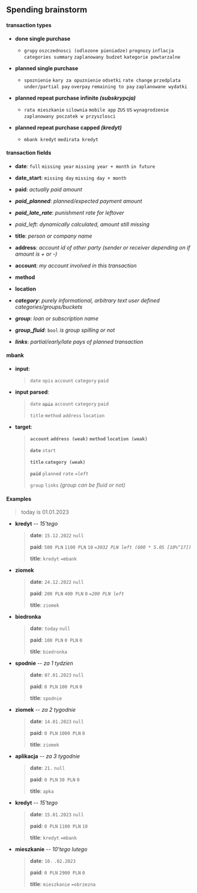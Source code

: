 ## Spending brainstorm

#### transaction types

- **done single purchase**   
  
  - `grupy` `oszczednosci (odlozone pieniadze)` `prognozy` `inflacja` `categories summary` `zaplanowany budzet` `kategorie powtarzalne`

- **planned single purchase**
  
  - `spoznienie` `kary za opuznienie` `odsetki` `rate change` `przedplata` `under/partial pay` `overpay` `remaining to pay` `zaplanowane wydatki`

- **planned repeat purchase infinite *(subskrypcja)***
  
  - `rata mieszkanie` `silownia` `mobile app` `ZUS` `US` `wynagrodzenie` `zaplanowany poczatek w przyszlosci`

- **planned repeat purchase capped *(kredyt)***
  
  - `mbank kredyt` `medirata kredyt`

#### transaction fields

- **date**: `full` `missing year` `missing year + month` `in future`

- **date_start**: `missing day` `missing day + month`

- **paid**: *actually paid amount*

- ***paid_planned***: *planned/expected payment amount*

- ***paid_late_rate***: *punishment rate for leftover*

- *paid_left*: *dynamically calculated, amount still missing*

- **title**: *person or company name*

- **address**: *account id of other party (sender or receiver depending on if amount is + or -)*

- **account**: *my account involved in this transaction*

- **method** 

- **location** 

- ***category***: *purely informational, arbitrary text user defined categories/groups/buckets*

- ***group***: *loan or subscription name*

- ***group_fluid***: `bool` *is group spilling or not*

- ***links***: *partial/early/late pays of planned transaction* 

#### mbank

- **input**:
  
  > `date` `opis` `account` `category`  `paid`

- **input parsed**: 
  
  > `date` ~~`opis`~~ `account` `category` `paid`
  > 
  > `title` `method` `address` `location`

- **target**:
  
  > **`account`** **`address (weak)`** **`method`** **`location (weak)`**
  > 
  > **`date`** `start`
  > 
  > **`title`**  **`category (weak)`**
  > 
  > **`paid`** `planned` `rate` *`=left`*
  > 
  > `group` `links` *(group can be  fluid or not)*

#### Examples

> today is 01.01.2023

- **kredyt** -- *15'tego*
  
  > **date**: `15.12.2022` `null`
  > 
  > **paid**: `500 PLN` `1100 PLN` `10` *`=3032 PLN left (600 * 5.05 [10%^17])`*
  > 
  > **title**: `kredyt` `=mbank`

- **ziomek**
  
  > **date**: `24.12.2022` `null`
  > 
  > **paid**: `200 PLN` `400 PLN` `0` *`=200 PLN left`*
  > 
  > **title**: `ziomek`

- **biedronka**
  
  > **date**: `today` `null`
  > 
  > **paid**: `100 PLN` `0 PLN` `0`
  > 
  > **title**: `biedronka`

- **spodnie** -- *za 1 tydzien*
  
  > **date**: `07.01.2023` `null`
  > 
  > **paid**: `0 PLN` `100 PLN` `0`
  > 
  > **title**: `spodnie`

- **ziomek** -- *za 2 tygodnie*
  
  > **date**: `14.01.2023` `null`
  > 
  > **paid**: `0 PLN` `1000 PLN` `0`
  > 
  > **title**: `ziomek`

- **aplikacja** -- *za 3 tygodnie*
  
  > **date**: `21.` `null`
  > 
  > **paid**: `0 PLN` `30 PLN` `0`
  > 
  > **title**: `apka`

- **kredyt** -- *15'tego*
  
  > **date**: `15.01.2023` `null`
  > 
  > **paid**: `0 PLN` `1100 PLN` `10`
  > 
  > **title**: `kredyt` `=mbank`

- **mieszkanie** -- *10'tego lutego*
  
  > **date**: `10.` `.02.2023`
  > 
  > **paid**: `0 PLN` `2900 PLN` `0`
  > 
  > **title**: `mieszkanie` `=obrzezna`
